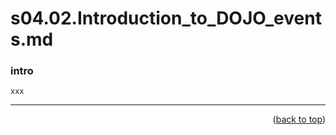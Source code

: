 <a name="topage"></a>

# s04.02.Introduction_to_DOJO_events.md

### intro

```
xxx
```

----

<p align="right">(<a href="#topage">back to top</a>)</p>
<br/>
<br/>

